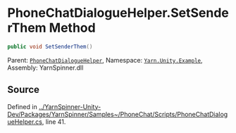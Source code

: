 # PhoneChatDialogueHelper.SetSenderThem Method


```csharp
public void SetSenderThem()
```



<div class="class-metadata">

Parent: [`PhoneChatDialogueHelper`](/api/csharp/yarn.unity.example/phonechatdialoguehelper.md), Namespace: [`Yarn.Unity.Example`](/api/csharp/yarn.unity.example/README.md), Assembly: YarnSpinner.dll
</div>

## Source
Defined in [../YarnSpinner-Unity-Dev/Packages/YarnSpinner/Samples~/PhoneChat/Scripts/PhoneChatDialogueHelper.cs](https://github.com/YarnSpinnerTool/YarnSpinner-Unity//blob/develop/Samples~/PhoneChat/Scripts/PhoneChatDialogueHelper.cs#L41), line 41.
